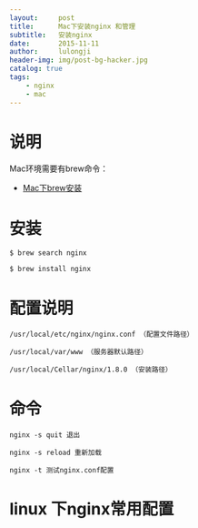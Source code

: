 ```yaml
---
layout:     post
title:      Mac下安装nginx 和管理
subtitle:   安装nginx
date:       2015-11-11
author:     lulongji
header-img: img/post-bg-hacker.jpg
catalog: true
tags:
    - nginx
    - mac
---
```


# 说明
Mac环境需要有brew命令：
- [Mac下brew安装](http://blog.lulongji.cn/2015/11/11/Mac%E4%B8%8Bbrew-%E5%AE%89%E8%A3%85/)

# 安装
    $ brew search nginx

    $ brew install nginx


# 配置说明
    /usr/local/etc/nginx/nginx.conf （配置文件路径）

    /usr/local/var/www （服务器默认路径）

    /usr/local/Cellar/nginx/1.8.0 （安装路径）

# 命令
    nginx -s quit 退出

    nginx -s reload 重新加载

    nginx -t 测试nginx.conf配置


# linux 下nginx常用配置


